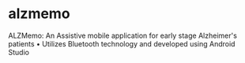 # alzmemo
ALZMemo: An Assistive mobile application for early stage Alzheimer's patients
• Utilizes Bluetooth technology and developed using Android Studio
